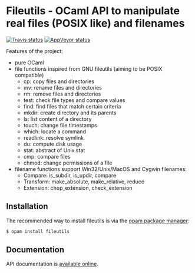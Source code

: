 Fileutils - OCaml API to manipulate real files (POSIX like) and filenames
=========================================================================

[![Travis status][travis-img]][travis]
[![AppVeyor status][appveyor-img]][appveyor]

Features of the project:

* pure OCaml
* file functions inspired from GNU fileutils (aiming to be POSIX compatible)
    * cp: copy files and directories
    * mv: rename files and directories
    * rm: remove files and directories
    * test: check file types and compare values
    * find: find files that match certain criteria
    * mkdir: create directory and its parents
    * ls: list content of a directory
    * touch: change file timestamps
    * which: locate a command
    * readlink: resolve symlink
    * du: compute disk usage
    * stat: abstract of Unix.stat
    * cmp: compare files
    * chmod: change permissions of a file
* filename functions support Win32/Unix/MacOS and Cygwin filenames:
    * Compare: is_subdir, is_updir, compare
    * Transform: make_absolute, make_relative, reduce
    * Extension: chop_extension, check_extension

[travis]:         https://travis-ci.org/gildor478/ocaml-fileutils
[travis-img]:     https://travis-ci.org/gildor478/ocaml-fileutils.svg?branch=master
[appveyor]:       https://ci.appveyor.com/project/gildor478/ocaml-fileutils/branch/master
[appveyor-img]:   https://ci.appveyor.com/api/projects/status/pddhb2c22rc8wtd3/branch/master?svg=true
[opam]:           https://opam.ocaml.org

Installation
------------

The recommended way to install fileutils is via the [opam package manager][opam]:

```sh
$ opam install fileutils
```

Documentation
-------------

API documentation is
[available online](https://gildor478.github.io/ocaml-fileutils).
